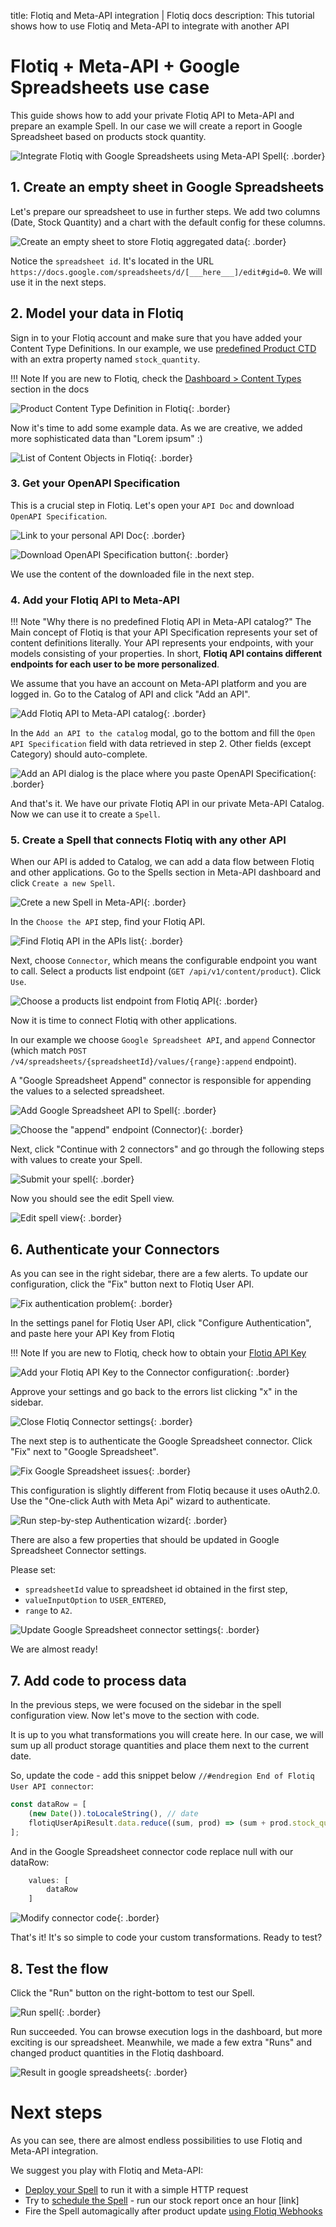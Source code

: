 title: Flotiq and Meta-API integration | Flotiq docs
description: This tutorial shows how to use Flotiq and Meta-API to integrate with another API


# Flotiq + Meta-API + Google Spreadsheets use case

This guide shows how to add your private Flotiq API to Meta-API and prepare an example Spell. 
In our case we will create a report in Google Spreadsheet based on products stock quantity.

![Integrate Flotiq with Google Spreadsheets using Meta-API Spell](images/metaapi/img-0.png){: .border}


## 1. Create an empty sheet in Google Spreadsheets

Let's prepare our spreadsheet to use in further steps. 
We add two columns (Date, Stock Quantity) and a chart with the default config for these columns.

![Create an empty sheet to store Flotiq aggregated data](images/metaapi/meta-spr-1.png){: .border}

Notice the `spreadsheet id`. 
It's located in the URL `https://docs.google.com/spreadsheets/d/[___here___]/edit#gid=0`. 
We will use it in the next steps.


## 2. Model your data in Flotiq

Sign in to your Flotiq account and make sure that you have added your Content Type Definitions. 
In our example, we use [predefined Product CTD](https://flotiq.com/docs/panel/predefined-content-types/) with an extra property named `stock_quantity`.

!!! Note
    If you are new to Flotiq, check the [Dashboard > Content Types](https://flotiq.com/docs/panel/content-types/)
    section in the docs

![Product Content Type Definition in Flotiq](images/metaapi/meta-flotiq-1.png){: .border}

Now it's time to add some example data. 
As we are creative, we added more sophisticated data than "Lorem ipsum" :)

![List of Content Objects in Flotiq](images/metaapi/meta-flotiq-2.png){: .border}


### 3. Get your OpenAPI Specification

This is a crucial step in Flotiq. 
Let's open your `API Doc` and download `OpenAPI Specification`.

![Link to your personal API Doc](images/metaapi/meta-flotiq-3.png){: .border}

![Download OpenAPI Specification button](images/metaapi/meta-flotiq-4.png){: .border}

We use the content of the downloaded file in the next step.


### 4. Add your Flotiq API to Meta-API

!!! Note "Why there is no predefined Flotiq API in Meta-API catalog?"
    The Main concept of Flotiq is that your API Specification represents your set of content definitions literally.
    Your API represents your endpoints, with your models consisting of your properties.
    In short, **Flotiq API contains different endpoints for each user to be more personalized**.

We assume that you have an account on Meta-API platform and you are logged in. 
Go to the Catalog of API and click "Add an API".

![Add Flotiq API to Meta-API catalog](images/metaapi/meta-1.png){: .border}

In the `Add an API to the catalog` modal, go to the bottom and fill the `Open API Specification` field with data
retrieved in step 2. Other fields (except Category) should auto-complete.

![Add an API dialog is the place where you paste OpenAPI Specification](images/metaapi/meta-2.png){: .border}

And that's it. We have our private Flotiq API in our private Meta-API Catalog. 
Now we can use it to create a `Spell`.


### 5. Create a Spell that connects Flotiq with any other API

When our API is added to Catalog, we can add a data flow between Flotiq and other applications. 
Go to the Spells section in Meta-API dashboard and click `Create a new Spell`.

![Crete a new Spell in Meta-API](images/metaapi/meta-3.png){: .border}

In the `Choose the API` step, find your Flotiq API.

![Find Flotiq API in the APIs list](images/metaapi/meta-4.png){: .border}

Next, choose `Connector`, which means the configurable endpoint you want to call.
Select a products list endpoint (`GET /api/v1/content/product`). Click `Use`.

![Choose a products list endpoint from Flotiq API](images/metaapi/meta-5.png){: .border}

Now it is time to connect Flotiq with other applications.

In our example we choose `Google Spreadsheet API`, and `append` Connector 
(which match `POST /v4/spreadsheets/{spreadsheetId}/values/{range}:append` endpoint).

A "Google Spreadsheet Append" connector is responsible for appending the values to a selected spreadsheet.

![Add Google Spreadsheet API to Spell](images/metaapi/meta-6.png){: .border}

![Choose the "append" endpoint (Connector)](images/metaapi/meta-7.png){: .border}

Next, click "Continue with 2 connectors" and go through the following steps with values to create your Spell.

![Submit your spell](images/metaapi/meta-8.png){: .border}

Now you should see the edit Spell view.

![Edit spell view](images/metaapi/meta-9.png){: .border}


## 6. Authenticate your Connectors

As you can see in the right sidebar, there are a few alerts. 
To update our configuration, click the "Fix" button next to Flotiq User API.

![Fix authentication problem](images/metaapi/meta-10.png){: .border}

In the settings panel for Flotiq User API, click "Configure Authentication",
and paste here your API Key from Flotiq

!!! Note
    If you are new to Flotiq, check how to obtain your [Flotiq API Key](https://flotiq.com/docs/API/)

![Add your Flotiq API Key to the Connector configuration](images/metaapi/meta-11.png){: .border}

Approve your settings and go back to the errors list clicking "x" in the sidebar.

![Close Flotiq Connector settings](images/metaapi/meta-13.png){: .border}

The next step is to authenticate the Google Spreadsheet connector.
Click "Fix" next to "Google Spreadsheet".

![Fix Google Spreadsheet issues](images/metaapi/meta-14.png){: .border}

This configuration is slightly different from Flotiq because it uses oAuth2.0. 
Use the "One-click Auth with Meta Api" wizard to authenticate.

![Run step-by-step Authentication wizard](images/metaapi/meta-15.png){: .border}

There are also a few properties that should be updated in Google Spreadsheet Connector settings. 

Please set:
- `spreadsheetId` value to spreadsheet id obtained in the first step,
- `valueInputOption` to `USER_ENTERED`,
- `range` to `A2`.

![Update Google Spreadsheet connector settings](images/metaapi/meta-16.png){: .border}

We are almost ready!

## 7. Add code to process data

In the previous steps, we were focused on the sidebar in the spell configuration view.
Now let's move to the section with code.

It is up to you what transformations you will create here. 
In our case, we will sum up all product storage quantities and place them next to the current date.

So, update the code - add this snippet below `//#endregion End of Flotiq User API connector`:

```javascript
const dataRow = [
    (new Date()).toLocaleString(), // date
    flotiqUserApiResult.data.reduce((sum, prod) => (sum + prod.stock_quantity), 0) // quantity
];
```

And in the Google Spreadsheet connector code replace null with our dataRow:
```javascript
	values: [
		dataRow
	]
```

![Modify connector code](images/metaapi/meta-17a.png){: .border}

That's it! It's so simple to code your custom transformations. Ready to test?


## 8. Test the flow

Click the "Run" button on the right-bottom to test our Spell.

![Run spell](images/metaapi/meta-17.png){: .border}

Run succeeded. You can browse execution logs in the dashboard, but more exciting is our spreadsheet. 
Meanwhile, we made a few extra "Runs" and changed product quantities in the Flotiq dashboard.

![Result in google spreadsheets](images/metaapi/meta-18.png){: .border}


# Next steps

As you can see, there are almost endless possibilities to use Flotiq and Meta-API integration.

We suggest you play with Flotiq and Meta-API:

* [Deploy your Spell](https://docs.meta-api.io/docs/deployment/versions) to run it with a simple HTTP request 
* Try to [schedule the Spell](https://docs.meta-api.io/docs/deployment/Scheduler) - run our stock report once an hour [link]
* Fire the Spell automagically after product update [using Flotiq Webhooks](https://flotiq.com/docs/panel/webhooks/)
